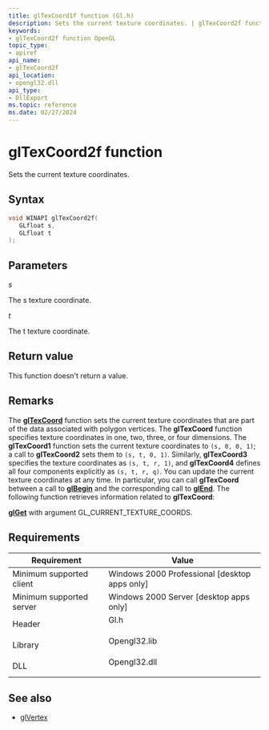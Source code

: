 ```yaml
---
title: glTexCoord1f function (Gl.h)
description: Sets the current texture coordinates. | glTexCoord2f function (Gl.h)
keywords:
- glTexCoord2f function OpenGL
topic_type:
- apiref
api_name:
- glTexCoord2f
api_location:
- opengl32.dll
api_type:
- DllExport
ms.topic: reference
ms.date: 02/27/2024
---
```


# glTexCoord2f function

Sets the current texture coordinates.

## Syntax

```C++
void WINAPI glTexCoord2f(
   GLfloat s,
   GLfloat t
);
```

## Parameters

*s* 

The s texture coordinate.

*t* 

The t texture coordinate.

## Return value

This function doesn't return a value.

## Remarks

The [**glTexCoord**](gltexcoord-functions.md) function sets the current texture coordinates that are part of the data associated with polygon vertices. The **glTexCoord** function specifies texture coordinates in one, two, three, or four dimensions. The **glTexCoord1** function sets the current texture coordinates to `(s, 0, 0, 1)`; a call to **glTexCoord2** sets them to `(s, t, 0, 1)`. Similarly, **glTexCoord3** specifies the texture coordinates as `(s, t, r, 1)`, and **glTexCoord4** defines all four components explicitly as `(s, t, r, q)`. You can update the current texture coordinates at any time. In particular, you can call **glTexCoord** between a call to [**glBegin**](glbegin.md) and the corresponding call to [**glEnd**](glend.md). The following function retrieves information related to **glTexCoord**:

[**glGet**](glgetbooleanv--glgetdoublev--glgetfloatv--glgetintegerv.md) with argument GL\_CURRENT\_TEXTURE\_COORDS.

## Requirements

| Requirement | Value |
|-------------------------------------|-----------------------------------------------------------------------------------------|
| Minimum supported client<br/> | Windows 2000 Professional \[desktop apps only\]<br/>                              |
| Minimum supported server<br/> | Windows 2000 Server \[desktop apps only\]<br/>                                    |
| Header<br/>                   | <dl> <dt>Gl.h</dt> </dl>         |
| Library<br/>                  | <dl> <dt>Opengl32.lib</dt> </dl> |
| DLL<br/>                      | <dl> <dt>Opengl32.dll</dt> </dl> |

## See also

* [glVertex](glvertex-functions.md)
